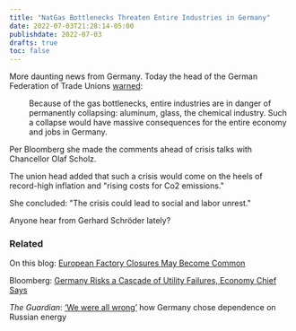 ```yaml
---
title: "NatGas Bottlenecks Threaten Entire Industries in Germany"
date: 2022-07-03T21:28:14-05:00
publishdate: 2022-07-03
drafts: true
toc: false
---
```


More daunting news from Germany. Today the head of the German Federation of Trade Unions <a href="https://www.bloomberg.com/news/articles/2022-07-03/germany-s-union-head-warns-of-collapse-of-entire-industries" target="blank">warned</a>:

<div style="padding-left: 2.5em;"><p>Because of the gas bottlenecks, entire industries are in danger of permanently collapsing: aluminum, glass, the chemical industry. Such a collapse would have massive consequences for the entire economy and jobs in Germany.</p></div>

Per Bloomberg she made the comments ahead of crisis talks with Chancellor Olaf Scholz.

The union head added that such a crisis would come on the heels of record-high inflation and "rising costs for Co2 emissions."

She concluded: "The crisis could lead to social and labor unrest."

Anyone hear from Gerhard Schröder lately?


### Related 

On this blog: <a href="/winter-is-coming/">European Factory Closures May Become Common</a>

Bloomberg: <a href="https://www.bloomberg.com/news/articles/2022-07-02/germany-risks-a-cascade-of-utility-failures-economy-chief-says" target="blank">Germany Risks a Cascade of Utility Failures, Economy Chief Says</a>

<em>The Guardian</em>: <a href="https://www.theguardian.com/world/2022/jun/02/germany-dependence-russian-energy-gas-oil-nord-stream" target="blank">‘We were all wrong’</a> how Germany chose dependence on Russian energy
